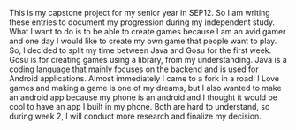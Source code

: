 This is my capstone project for my senior year in SEP12.
So I am writing these entries to document my progression during my independent study.
What I want to do is to be able to create games because I am an avid gamer and one day I would like to create my own game that people want to play. So, I decided to split my time between Java and Gosu for the first week. Gosu is for creating games using a library, from my understanding. Java is a coding language that mainly focuses on the backend and is used for Android applications. Almost immediately I came to a fork in a road! I Love games and making a game is one of my dreams, but I also wanted to make an android app because my phone is an android and I thought it would be cool to have an app I built in my phone. Both are hard to understand, so during week 2, I will conduct more research and finalize my decision.